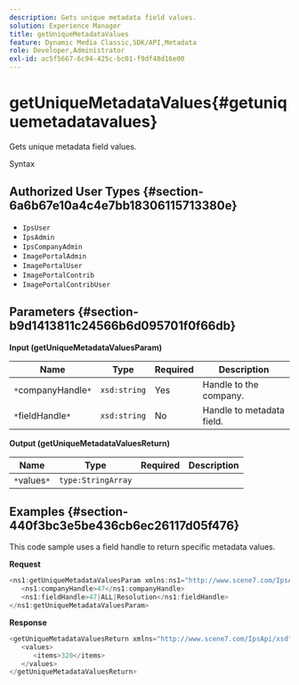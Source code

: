 ```yaml
---
description: Gets unique metadata field values.
solution: Experience Manager
title: getUniqueMetadataValues
feature: Dynamic Media Classic,SDK/API,Metadata
role: Developer,Administrator
exl-id: ac5f5667-6c94-425c-bc01-f9df48d16e00
---
```

# getUniqueMetadataValues{#getuniquemetadatavalues}

Gets unique metadata field values.

 Syntax 

## Authorized User Types {#section-6a6b67e10a4c4e7bb18306115713380e}

* `IpsUser` 
* `IpsAdmin` 
* `IpsCompanyAdmin` 
* `ImagePortalAdmin` 
* `ImagePortalUser` 
* `ImagePortalContrib` 
* `ImagePortalContribUser`

## Parameters {#section-b9d1413811c24566b6d095701f0f66db}

**Input (getUniqueMetadataValuesParam)** 

|  Name  | Type  | Required  | Description  |
|---|---|---|---|
|  `*`companyHandle`*`  | `xsd:string`  | Yes  | Handle to the company.  |
|  `*`fieldHandle`*`  | `xsd:string`  | No  | Handle to metadata field.  |

**Output (getUniqueMetadataValuesReturn)** 

|  Name  | Type  | Required  | Description  |
|---|---|---|---|
|  `*`values`*`  | `type:StringArray`  |  |  |

## Examples {#section-440f3bc3e5be436cb6ec26117d05f476}

This code sample uses a field handle to return specific metadata values.

**Request** 

```java
<ns1:getUniqueMetadataValuesParam xmlns:ns1="http://www.scene7.com/IpsApi/xsd">
   <ns1:companyHandle>47</ns1:companyHandle>
   <ns1:fieldHandle>47|ALL|Resolution</ns1:fieldHandle>
</ns1:getUniqueMetadataValuesParam>
```

**Response** 

```java
<getUniqueMetadataValuesReturn xmlns="http://www.scene7.com/IpsApi/xsd">
   <values>
      <items>320</items>
   </values>
</getUniqueMetadataValuesReturn>
```
